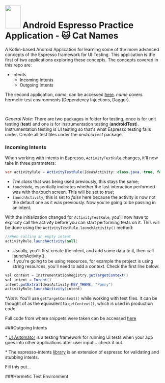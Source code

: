 <h1><img src="https://camo.githubusercontent.com/737e7380383ffcd2f3b9bf55c678f3b368feb730/68747470733a2f2f6c68352e676f6f676c6575736572636f6e74656e742e636f6d2f2d453259504c6c56416c30552f564a556350726756432d492f414141414141414147464d2f416b715a6e354e387272632f773839302d68313030392f657370726573736f5f6c6f636b75702e706e67" height="75" width="50" /> Android Espresso Practice Application - 🐱 Cat Names</h1> 

A Kotlin-based Android Application for learning some of the more advanced concepts of the Espresso framework for UI Testing. This application is the first of two applications exploring these concepts. The concepts covered in this repo are:
 - Intents
   - Incoming Intents
   - Outgoing Intents
  
The second application, *name*, can be accessed [here](). *name* covers hermetic test environments (Dependency Injections, Dagger).

<br>

_General Note:_ There are two packages in folder for testing, once is for unit testing (**test**) and one is for instrumentation testing (**androidTest**). Instrumentation testing is UI testing so that's what Espresso testing falls under. Create all test files under the *androidTest* package.

<h3>Incoming Intents</h3>

When working with intents in Espresso, `ActivityTestRule` changes, it'll now take in three parameters:

```java
var activityRule = ActivityTestRule(IdeasActivity::class.java, true, false)
```

 - _The class_ that was being used previously, this stays the same;
 - `touchMode`, essentially indicates whether the last interaction performed was with the touch screen. This will be set to _true_;
 - `launchActivity`, this is set to _false_ here because the activity is now not the default one as it was previously. Now you're going to be passing in an intent.

With the initialization changed for `ActivityTestRule`, you'll now have to explicity call the activity before you can start performing tests on it. This will be done using the `ActivityTestRule.launchActivity()` method:

```java
//When calling an empty intent
activityRule.launchActivity(null) 
```

- Usually, you'll first create the intent, and add some data to it, then call launchActivity(). 
- If you're going to be using resources, for example the project is using string resources, you'll need to add a context. Check the first line below:
  
```java
val context = InstrumentationRegistry.getTargetContext()
val intent = Intent()
intent.putExtra(IdeasActivity.KEY_THEME, "Punny")
activityRule.launchActivity(intent)
```
 \**Note:* You'll use `getTargetContext()` while working with test files. It can be thought of as the equivalent to `getContext()`, which is used in production code. 

Full code from where snippets were taken can be accessed [here](app/src/androidTest/java/android/learning/advancedespressopracticeapplication/IdeasActivityTest.kt)



 ###Outgoing Intents

\* [UI Automator](https://developer.android.com/training/testing/ui-automator) is a testing framework for running UI tests when your app goes into other applications after user input... check it out.

\* The espresso-intents [library](https://developer.android.com/training/testing/espresso/intents) is an extension of espresso for validating and stubbing intents.

Fill this out...

###Hermetic Test Environment

